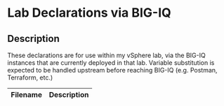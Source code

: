 # Lab Declarations via BIG-IQ

## Description

These declarations are for use within my vSphere lab, via the BIG-IQ instances that are currently deployed in that lab.  Variable substitution is expected to be handled upstream before reaching BIG-IQ (e.g. Postman, Terraform, etc.)

| Filename | Description |
| -------- | ----------- |
